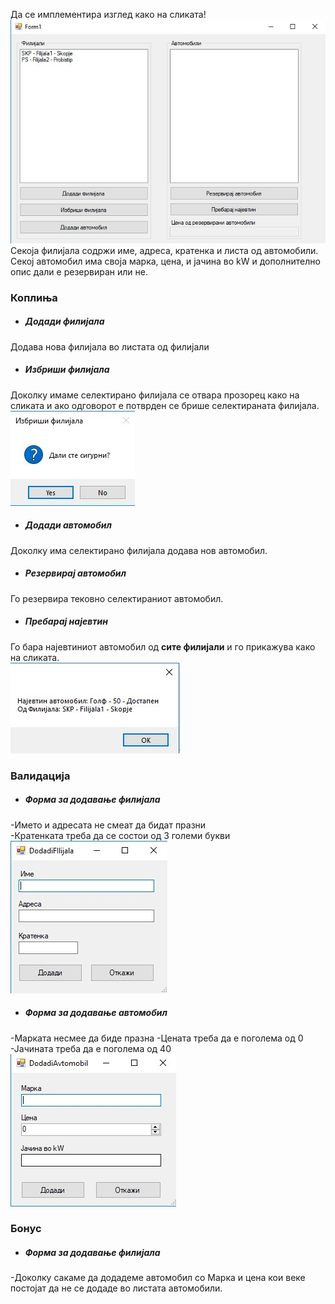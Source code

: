 Да се имплементира изглед како на сликата!
![forma1](images/1.jpg)
Секоја филијала содржи име, адреса, кратенка и листа од автомобили.
Секој автомобил има своја марка, цена, и јачина во kW и дополнително 
опис дали е резервиран или не.

### Коплиња
* ##### _Додади филијала_</br>
Додава нова филијала во листата од филијали
* ##### _Избриши филијала_</br>
Доколку имаме селектирано филијала се отвара прозорец како на сликата и 
ако одговорот е потврден се брише селектираната филијала.</br>
![izbrisi](images/4.jpg)


* ##### _Додади автомобил_</br>
Доколку има селектирано филијала додава нов автомобил.
* ##### _Резервирај автомобил_</br>
Го резервира тековно селектираниот автомобил.
* ##### _Пребарај најевтин_</br>
Го бара најевтиниот автомобил од <b>сите филијали</b> и го прикажува 
како на сликата.</br>
![filijala](images/5.jpg)


 ### Валидација
* ##### _Форма за додавање филијала_</br>
-Името и адресата не смеат да бидат празни</br>
-Кратенката треба да се состои од 3 големи букви</br>
![filijala](images/2.jpg)
* ##### _Форма за додавање автомобил_</br>
 -Марката несмее да биде празна
 -Цената треба да е поголема од 0
 -Јачината треба да е поголема од 40</br>
 ![filijala](images/3.jpg)

 ### Бонус
* ##### _Форма за додавање филијала_</br>
-Доколку сакаме да додадеме автомобил со Марка и цена кои веке постојат 
да не се додаде во листата автомобили.
 
